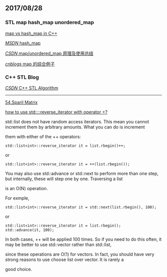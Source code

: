 ## 2017/08/28

### STL map hash_map unordered_map

[map vs hash_map in C++](https://stackoverflow.com/questions/2189189/map-vs-hash-map-in-c)

[*MSDN* hash_map](https://msdn.microsoft.com/en-us/library/6x7w9f6z.aspx)

[*CSDN* map/unordered_map 原理及使用总结](http://blog.csdn.net/blues1021/article/details/45054159)

[*cnblogs* map 的综合例子](http://www.cnblogs.com/wuchanming/p/3730066.html)

### C++ STL Blog

[*CSDN* C++ STL Algorithm](http://blog.csdn.net/jerryjbiao/article/category/870957)

--------------------------
[54.Sparil Matrix](http://fisherlei.blogspot.sg/2013/01/leetcode-spiral-matrix.html)

[how to use std::<list>::reverse_iterator with operator +?](https://stackoverflow.com/questions/26312915/how-to-use-stdlistreverse-iterator-with-operator)

std::list does not have random access iterators. This mean you cannot increment them by arbitrary amounts. What you can do is increment

them with either of the ++ operators:

```std::list<int>::reverse_iterator it = list.rbegin()++;```

or

```std::list<int>::reverse_iterator it = ++(list.rbegin());```

You may also use std::advance or std::next to perform more than one step, but internally, these will step one by one. Traversing a list 

is an O(N) operation.

For exmple,

```std::list<int>::reverse_iterator it = std::next(list.rbegin(), 100);```

or

```
std::list<int>::reverse_iterator it = list.rbegin();
std::advance(it, 100);
```

In both cases, ++ will be applied 100 times. So if you need to do this often, it may be better to use std::vector rather than std::list, 

since these operations are O(1) for vectors. In fact, you should have very strong reasons to use choose list over vector. It is rarely a 

good choice.












































